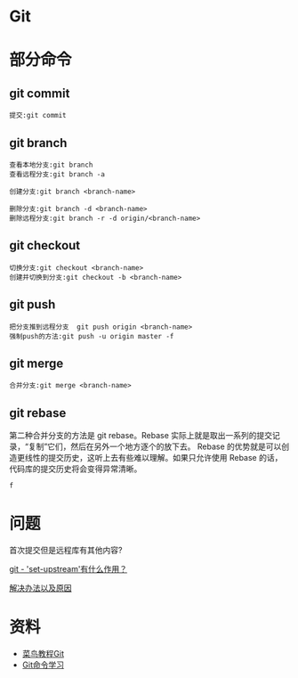# Git
# 部分命令
## git commit
    提交:git commit
## git branch
    查看本地分支:git branch
    查看远程分支:git branch -a
    
    创建分支:git branch <branch-name>
    
    删除分支:git branch -d <branch-name>
    删除远程分支:git branch -r -d origin/<branch-name>
## git checkout
    切换分支:git checkout <branch-name>
    创建并切换到分支:git checkout -b <branch-name>
## git push
    把分支推到远程分支  git push origin <branch-name>
    强制push的方法:git push -u origin master -f 
## git merge
    合并分支:git merge <branch-name>
## git rebase
第二种合并分支的方法是 git rebase。Rebase 实际上就是取出一系列的提交记录，“复制”它们，然后在另外一个地方逐个的放下去。
Rebase 的优势就是可以创造更线性的提交历史，这听上去有些难以理解。如果只允许使用 Rebase 的话，代码库的提交历史将会变得异常清晰。

    f

# 问题
首次提交但是远程库有其他内容?

[git - 'set-upstream'有什么作用？](https://www.itranslater.com/qa/details/2117327610333103104)

[解决办法以及原因](https://www.cnblogs.com/daemon369/p/3204646.html)
# 资料
+ [菜鸟教程Git](https://www.runoob.com/git/git-tutorial.html)
+ [Git命令学习](https://oschina.gitee.io/learn-git-branching)